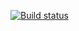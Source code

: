 [![Build status](https://ci.appveyor.com/api/projects/status/c31q6bv3nisy0642?svg=true)](https://ci.appveyor.com/project/KoninaSAnna/hwat3)
